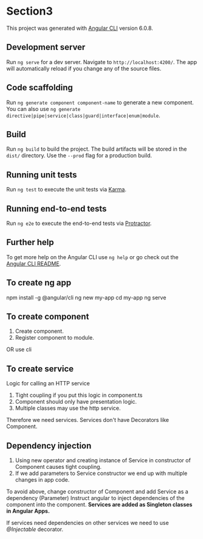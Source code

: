 # Section3

This project was generated with [Angular CLI](https://github.com/angular/angular-cli) version 6.0.8.

## Development server

Run `ng serve` for a dev server. Navigate to `http://localhost:4200/`. The app will automatically reload if you change any of the source files.

## Code scaffolding

Run `ng generate component component-name` to generate a new component. You can also use `ng generate directive|pipe|service|class|guard|interface|enum|module`.

## Build

Run `ng build` to build the project. The build artifacts will be stored in the `dist/` directory. Use the `--prod` flag for a production build.

## Running unit tests

Run `ng test` to execute the unit tests via [Karma](https://karma-runner.github.io).

## Running end-to-end tests

Run `ng e2e` to execute the end-to-end tests via [Protractor](http://www.protractortest.org/).

## Further help

To get more help on the Angular CLI use `ng help` or go check out the [Angular CLI README](https://github.com/angular/angular-cli/blob/master/README.md).


## To create ng app

npm install -g @angular/cli
ng new my-app
cd my-app
ng serve

## To create component

1. Create component.
2. Register component to module.

OR use cli

## To create service

Logic for calling an HTTP service

1. Tight coupling if you put this logic in component.ts
2. Component should only have presentation logic.
3. Multiple classes may use the http service.

Therefore we need services.
Services don't have Decorators like Component.

## Dependency injection

1. Using new operator and creating instance of Service in constructor of Component causes tight coupling. 
2. If we add parameters to Service constructor we end up with multiple changes in app code.

To avoid above, change constructor of Component and add Service as a dependency (Parameter)
Instruct angular to inject dependencies of the component into the component.
**Services are added as Singleton classes in Angular Apps.**

If services need dependencies on other services we need to use *@Injectable* decorator.
